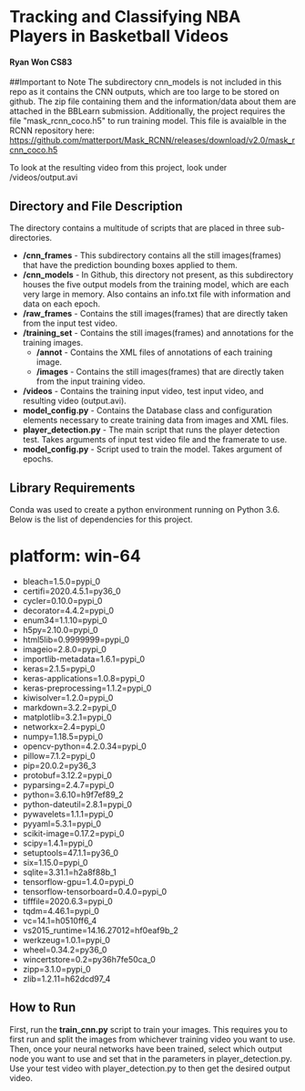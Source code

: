 # Tracking and Classifying NBA Players in Basketball Videos
#### Ryan Won CS83
##Important to Note
The subdirectory cnn_models is not included in this repo as it contains the CNN outputs, which are too large to be stored 
on github. The zip file containing them and the information/data about them are attached in the BBLearn submission.
Additionally, the project requires the file "mask_rcnn_coco.h5" to run training model. This file is avaialble in the 
RCNN repository here: https://github.com/matterport/Mask_RCNN/releases/download/v2.0/mask_rcnn_coco.h5

To look at the resulting video from this project, look under /videos/output.avi
## Directory and File Description
The directory contains a multitude of scripts that are placed in three sub-directories.
* **/cnn_frames** - This subdirectory contains all the still images(frames) that have the prediction bounding boxes applied
to them.
* **/cnn_models** - In Github, this directory not present, as this subdirectory houses the five output models 
from the training model, which are each very large in memory. Also contains an info.txt file with information and data
on each epoch.
* **/raw_frames** - Contains the still images(frames) that are directly taken from the input test video.
* **/training_set** - Contains the still images(frames) and annotations for the training images.
  * **/annot** - Contains the XML files of annotations of each training image.
  * **/images** - Contains the still images(frames) that are directly taken from the input training video.
* **/videos** - Contains the training input video, test input video, and resulting video (output.avi).
* **model_config.py** - Contains the Database class and configuration elements necessary to create training data from 
images and XML files.
* **player_detection.py** - The main script that runs the player detection test. Takes arguments of input test video file
and the framerate to use.
* **model_config.py** - Script used to train the model. Takes argument of epochs.

## Library Requirements
Conda was used to create a python environment running on Python 3.6. Below is the list of dependencies for this project.
# platform: win-64
* bleach=1.5.0=pypi_0
* certifi=2020.4.5.1=py36_0
* cycler=0.10.0=pypi_0
* decorator=4.4.2=pypi_0
* enum34=1.1.10=pypi_0
* h5py=2.10.0=pypi_0
* html5lib=0.9999999=pypi_0
* imageio=2.8.0=pypi_0
* importlib-metadata=1.6.1=pypi_0
* keras=2.1.5=pypi_0
* keras-applications=1.0.8=pypi_0
* keras-preprocessing=1.1.2=pypi_0
* kiwisolver=1.2.0=pypi_0
* markdown=3.2.2=pypi_0
* matplotlib=3.2.1=pypi_0
* networkx=2.4=pypi_0
* numpy=1.18.5=pypi_0
* opencv-python=4.2.0.34=pypi_0
* pillow=7.1.2=pypi_0
* pip=20.0.2=py36_3
* protobuf=3.12.2=pypi_0
* pyparsing=2.4.7=pypi_0
* python=3.6.10=h9f7ef89_2
* python-dateutil=2.8.1=pypi_0
* pywavelets=1.1.1=pypi_0
* pyyaml=5.3.1=pypi_0
* scikit-image=0.17.2=pypi_0
* scipy=1.4.1=pypi_0 
* setuptools=47.1.1=py36_0
* six=1.15.0=pypi_0
* sqlite=3.31.1=h2a8f88b_1
* tensorflow-gpu=1.4.0=pypi_0
* tensorflow-tensorboard=0.4.0=pypi_0
* tifffile=2020.6.3=pypi_0
* tqdm=4.46.1=pypi_0
* vc=14.1=h0510ff6_4
* vs2015_runtime=14.16.27012=hf0eaf9b_2
* werkzeug=1.0.1=pypi_0
* wheel=0.34.2=py36_0
* wincertstore=0.2=py36h7fe50ca_0
* zipp=3.1.0=pypi_0
* zlib=1.2.11=h62dcd97_4

## How to Run
First, run the **train_cnn.py** script to train your images. This requires you to first run and split the images from 
whichever training video you want to use. Then, once your neural networks have been trained, select which output node you
want to use and set that in the parameters in player_detection.py. Use your test video with player_detection.py to then
get the desired output video.